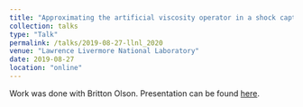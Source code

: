```yaml
---
title: "Approximating the artificial viscosity operator in a shock capturing scheme with neural networks"
collection: talks
type: "Talk"
permalink: /talks/2019-08-27-llnl_2020
venue: "Lawrence Livermore National Laboratory"
date: 2019-08-27
location: "online"
---
```


Work was done with Britton Olson. Presentation can be found [here](https://aaronmlarsen.github.io/files/artificial_viscosity.pdf).

